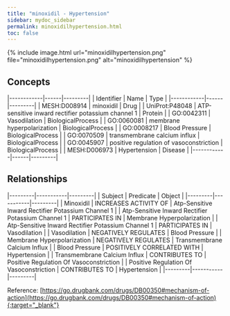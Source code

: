 ```yaml
---
title: "minoxidil - Hypertension"
sidebar: mydoc_sidebar
permalink: minoxidilhypertension.html
toc: false 
---
```


{% include image.html url="minoxidilhypertension.png" file="minoxidilhypertension.png" alt="minoxidilhypertension" %}

## Concepts

|------------|------|---------|
| Identifier | Name | Type    |
|------------|------|---------|
| MESH:D008914 | minoxidil | Drug |
| UniProt:P48048 | ATP-sensitive inward rectifier potassium channel 1 | Protein |
| GO:0042311 | Vasodilation | BiologicalProcess |
| GO:0060081 | membrane hyperpolarization | BiologicalProcess |
| GO:0008217 | Blood Pressure | BiologicalProcess |
| GO:0070509 | transmembrane calcium influx | BiologicalProcess |
| GO:0045907 | positive regulation of vasoconstriction | BiologicalProcess |
| MESH:D006973 | Hypertension | Disease |
|------------|------|---------|

## Relationships

|---------|-----------|---------|
| Subject | Predicate | Object  |
|---------|-----------|---------|
| Minoxidil | INCREASES ACTIVITY OF | Atp-Sensitive Inward Rectifier Potassium Channel 1 |
| Atp-Sensitive Inward Rectifier Potassium Channel 1 | PARTICIPATES IN | Membrane Hyperpolarization |
| Atp-Sensitive Inward Rectifier Potassium Channel 1 | PARTICIPATES IN | Vasodilation |
| Vasodilation | NEGATIVELY REGULATES | Blood Pressure |
| Membrane Hyperpolarization | NEGATIVELY REGULATES | Transmembrane Calcium Influx |
| Blood Pressure | POSITIVELY CORRELATED WITH | Hypertension |
| Transmembrane Calcium Influx | CONTRIBUTES TO | Positive Regulation Of Vasoconstriction |
| Positive Regulation Of Vasoconstriction | CONTRIBUTES TO | Hypertension |
|---------|-----------|---------|

Reference: [https://go.drugbank.com/drugs/DB00350#mechanism-of-action](https://go.drugbank.com/drugs/DB00350#mechanism-of-action){:target="_blank"}